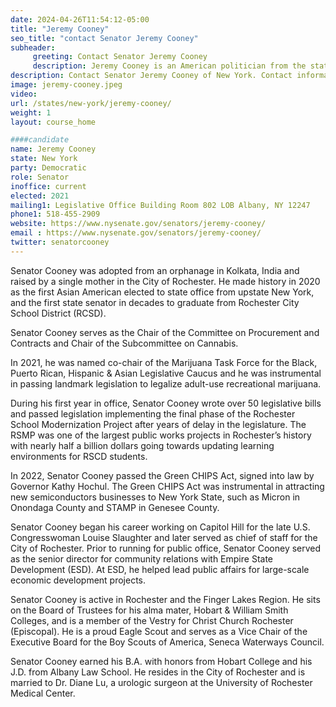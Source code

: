 ```yaml
---
date: 2024-04-26T11:54:12-05:00
title: "Jeremy Cooney"
seo_title: "contact Senator Jeremy Cooney"
subheader:
     greeting: Contact Senator Jeremy Cooney
     description: Jeremy Cooney is an American politician from the state of New York. Born on August 1, 1981, Cooney is a member of the Democratic Party and represents the 56th district of the New York State Senate. His district covers parts of the City of Rochester, the Town of Brighton, and the western suburbs of Monroe County.
description: Contact Senator Jeremy Cooney of New York. Contact information for Jeremy Cooney includes email address, phone number, and mailing address.
image: jeremy-cooney.jpeg
video:
url: /states/new-york/jeremy-cooney/
weight: 1
layout: course_home

####candidate
name: Jeremy Cooney
state: New York
party: Democratic
role: Senator
inoffice: current
elected: 2021
mailing1: Legislative Office Building Room 802 LOB Albany, NY 12247
phone1: 518-455-2909
website: https://www.nysenate.gov/senators/jeremy-cooney/
email : https://www.nysenate.gov/senators/jeremy-cooney/
twitter: senatorcooney
---
```


Senator Cooney was adopted from an orphanage in Kolkata, India and raised by a single mother in the City of Rochester. He made history in 2020 as the first Asian American elected to state office from upstate New York, and the first state senator in decades to graduate from Rochester City School District (RCSD).

Senator Cooney serves as the Chair of the Committee on Procurement and Contracts and Chair of the Subcommittee on Cannabis.

In 2021, he was named co-chair of the Marijuana Task Force for the Black, Puerto Rican, Hispanic & Asian Legislative Caucus and he was instrumental in passing landmark legislation to legalize adult-use recreational marijuana.

During his first year in office, Senator Cooney wrote over 50 legislative bills and passed legislation implementing the final phase of the Rochester School Modernization Project after years of delay in the legislature. The RSMP was one of the largest public works projects in Rochester’s history with nearly half a billion dollars going towards updating learning environments for RSCD students.

In 2022, Senator Cooney passed the Green CHIPS Act, signed into law by Governor Kathy Hochul. The Green CHIPS Act was instrumental in attracting new semiconductors businesses to New York State, such as Micron in Onondaga County and STAMP in Genesee County.

Senator Cooney began his career working on Capitol Hill for the late U.S. Congresswoman Louise Slaughter and later served as chief of staff for the City of Rochester. Prior to running for public office, Senator Cooney served as the senior director for community relations with Empire State Development (ESD). At ESD, he helped lead public affairs for large-scale economic development projects.

Senator Cooney is active in Rochester and the Finger Lakes Region. He sits on the Board of Trustees for his alma mater, Hobart & William Smith Colleges, and is a member of the Vestry for Christ Church Rochester (Episcopal). He is a proud Eagle Scout and serves as a Vice Chair of the Executive Board for the Boy Scouts of America, Seneca Waterways Council.

Senator Cooney earned his B.A. with honors from Hobart College and his J.D. from Albany Law School. He resides in the City of Rochester and is married to Dr. Diane Lu, a urologic surgeon at the University of Rochester Medical Center.
